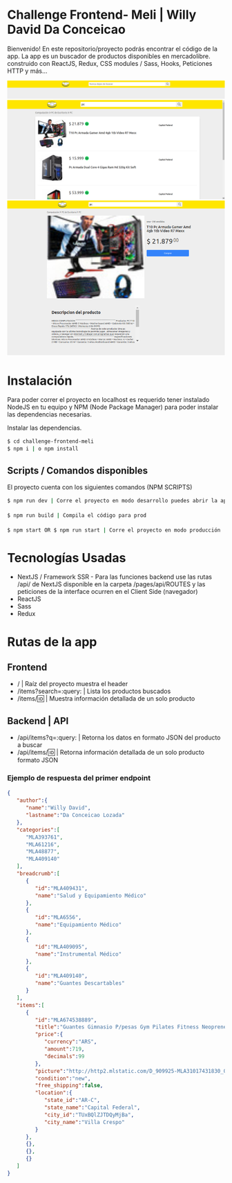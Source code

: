 # Challenge Frontend- Meli | Willy David Da Conceicao

Bienvenido! En este repositorio/proyecto podrás encontrar el código de la app. La app es un buscador de productos disponibles en mercadolibre. construido con ReactJS, Redux, CSS modules / Sass, Hooks, Peticiones HTTP y más...
 
![](./github-images/header.png)
![](./github-images/products.png)
![](./github-images/product.png)


# Instalación

Para poder correr el proyecto en localhost es requerido tener instalado NodeJS en tu equipo y NPM (Node Package Manager) para poder instalar las dependencias necesarias.

Instalar las dependencias.

```sh
$ cd challenge-frontend-meli
$ npm i | o npm install
```

## Scripts / Comandos disponibles

El proyecto cuenta con los siguientes comandos (NPM SCRIPTS)

```sh
$ npm run dev | Corre el proyecto en modo desarrollo puedes abrir la app en el puerto :3000 http://localhost:3000/

$ npm run build | Compila el código para prod

$ npm start OR $ npm run start | Corre el proyecto en modo producción 
```

# Tecnologías Usadas

- NextJS / Framework SSR - Para las funciones backend use las rutas /api/ de NextJS disponible en la carpeta /pages/api/ROUTES y las peticiones de la interface ocurren en el Client Side (navegador)
- ReactJS
- Sass
- Redux

# Rutas de la app

## Frontend
- / | Raíz del proyecto muestra el header
- /items?search=:query: | Lista los productos buscados
- /items/:id: | Muestra información detallada de un solo producto

## Backend | API
- /api/items?q=:query: | Retorna los datos en formato JSON del producto a buscar
- /api/items/:id: | Retorna información detallada de un solo producto formato JSON

### Ejemplo de respuesta del primer endpoint

```json
{
   "author":{
      "name":"Willy David",
      "lastname":"Da Conceicao Lozada"
   },
   "categories":[
      "MLA393761",
      "MLA61216",
      "MLA48877",
      "MLA409140"
   ],
   "breadcrumb":[
      {
         "id":"MLA409431",
         "name":"Salud y Equipamiento Médico"
      },
      {
         "id":"MLA6556",
         "name":"Equipamiento Médico"
      },
      {
         "id":"MLA409095",
         "name":"Instrumental Médico"
      },
      {
         "id":"MLA409140",
         "name":"Guantes Descartables"
      }
   ],
   "items":[
      {
         "id":"MLA674538889",
         "title":"Guantes Gimnasio P/pesas Gym Pilates Fitness Neoprene El Rey",
         "price":{
            "currency":"ARS",
            "amount":719,
            "decimals":99
         },
         "picture":"http://http2.mlstatic.com/D_909925-MLA31017431830_062019-O.jpg",
         "condition":"new",
         "free_shipping":false,
         "location":{
            "state_id":"AR-C",
            "state_name":"Capital Federal",
            "city_id":"TUxBQlZJTDQyMjBa",
            "city_name":"Villa Crespo"
         }
      },
      {},
      {},
      {}
   ]
}
```

